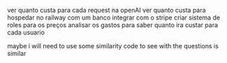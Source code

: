 ver quanto custa para cada request na openAI
ver quanto custa para hospedar no railway com um banco
integrar com o stripe
criar sistema de roles para os preços
analisar os gastos para saber quanto ira custar para cada usuario

maybe i will need to use some similarity code to see with the questions is similar
